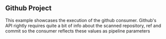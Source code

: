 ## Github Project

This example showcases the execution of the github consumer.
Github's API rightly requires quite a bit of info about the scanned repository, ref and commit so the consumer reflects these values as pipeline parameters
